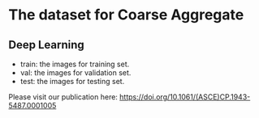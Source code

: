 # The dataset for Coarse Aggregate

## Deep Learning
  - train: the images for training set.
  - val: the images for validation set.
  - test: the images for testing set.
  
Please visit our publication here: https://doi.org/10.1061/(ASCE)CP.1943-5487.0001005
